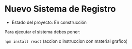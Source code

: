 <h1> Nuevo Sistema de Registro </h1>

- Estado del proyecto: En construcción

Para ejecutar el sistema debes poner:

````npm install react```` (accion o instruccion con material grafico)
